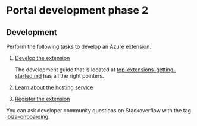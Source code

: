 <a name="portal-development-phase-2"></a>
# Portal development phase 2
  
<a name="portal-development-phase-2-development"></a>
## Development

Perform the following tasks to develop an Azure extension.

1. [Develop the extension](portalfx-extensions-onboarding2-develop.md)

    The development guide that is located at [top-extensions-getting-started.md](top-extensions-getting-started.md) has all the right pointers.

1. [Learn about the hosting service](portalfx-extensions-hosting-service-overview.md)

1. [Register the extension](portalfx-extensions-onboarding2-registration.md)

You can ask developer community questions on Stackoverflow with the tag [ibiza-onboarding](https://stackoverflow.microsoft.com/questions/tagged/ibiza-onboarding).
